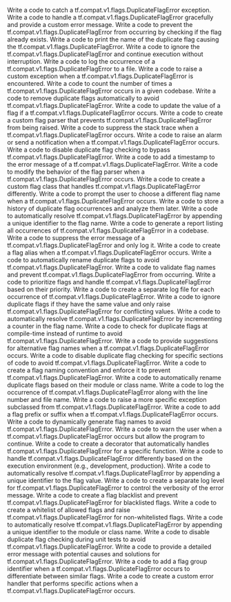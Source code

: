 Write a code to catch a tf.compat.v1.flags.DuplicateFlagError exception.
Write a code to handle a tf.compat.v1.flags.DuplicateFlagError gracefully and provide a custom error message.
Write a code to prevent the tf.compat.v1.flags.DuplicateFlagError from occurring by checking if the flag already exists.
Write a code to print the name of the duplicate flag causing the tf.compat.v1.flags.DuplicateFlagError.
Write a code to ignore the tf.compat.v1.flags.DuplicateFlagError and continue execution without interruption.
Write a code to log the occurrence of a tf.compat.v1.flags.DuplicateFlagError to a file.
Write a code to raise a custom exception when a tf.compat.v1.flags.DuplicateFlagError is encountered.
Write a code to count the number of times a tf.compat.v1.flags.DuplicateFlagError occurs in a given codebase.
Write a code to remove duplicate flags automatically to avoid tf.compat.v1.flags.DuplicateFlagError.
Write a code to update the value of a flag if a tf.compat.v1.flags.DuplicateFlagError occurs.
Write a code to create a custom flag parser that prevents tf.compat.v1.flags.DuplicateFlagError from being raised.
Write a code to suppress the stack trace when a tf.compat.v1.flags.DuplicateFlagError occurs.
Write a code to raise an alarm or send a notification when a tf.compat.v1.flags.DuplicateFlagError occurs.
Write a code to disable duplicate flag checking to bypass tf.compat.v1.flags.DuplicateFlagError.
Write a code to add a timestamp to the error message of a tf.compat.v1.flags.DuplicateFlagError.
Write a code to modify the behavior of the flag parser when a tf.compat.v1.flags.DuplicateFlagError occurs.
Write a code to create a custom flag class that handles tf.compat.v1.flags.DuplicateFlagError differently.
Write a code to prompt the user to choose a different flag name when a tf.compat.v1.flags.DuplicateFlagError occurs.
Write a code to store a history of duplicate flag occurrences and analyze them later.
Write a code to automatically resolve tf.compat.v1.flags.DuplicateFlagError by appending a unique identifier to the flag name.
Write a code to generate a report listing all occurrences of tf.compat.v1.flags.DuplicateFlagError in a codebase.
Write a code to suppress the error message of a tf.compat.v1.flags.DuplicateFlagError and only log it.
Write a code to create a flag alias when a tf.compat.v1.flags.DuplicateFlagError occurs.
Write a code to automatically rename duplicate flags to avoid tf.compat.v1.flags.DuplicateFlagError.
Write a code to validate flag names and prevent tf.compat.v1.flags.DuplicateFlagError from occurring.
Write a code to prioritize flags and handle tf.compat.v1.flags.DuplicateFlagError based on their priority.
Write a code to create a separate log file for each occurrence of tf.compat.v1.flags.DuplicateFlagError.
Write a code to ignore duplicate flags if they have the same value and only raise tf.compat.v1.flags.DuplicateFlagError for conflicting values.
Write a code to automatically resolve tf.compat.v1.flags.DuplicateFlagError by incrementing a counter in the flag name.
Write a code to check for duplicate flags at compile-time instead of runtime to avoid tf.compat.v1.flags.DuplicateFlagError.
Write a code to provide suggestions for alternative flag names when a tf.compat.v1.flags.DuplicateFlagError occurs.
Write a code to disable duplicate flag checking for specific sections of code to avoid tf.compat.v1.flags.DuplicateFlagError.
Write a code to create a flag naming convention and enforce it to prevent tf.compat.v1.flags.DuplicateFlagError.
Write a code to automatically rename duplicate flags based on their module or class name.
Write a code to log the occurrence of tf.compat.v1.flags.DuplicateFlagError along with the line number and file name.
Write a code to raise a more specific exception subclassed from tf.compat.v1.flags.DuplicateFlagError.
Write a code to add a flag prefix or suffix when a tf.compat.v1.flags.DuplicateFlagError occurs.
Write a code to dynamically generate flag names to avoid tf.compat.v1.flags.DuplicateFlagError.
Write a code to warn the user when a tf.compat.v1.flags.DuplicateFlagError occurs but allow the program to continue.
Write a code to create a decorator that automatically handles tf.compat.v1.flags.DuplicateFlagError for a specific function.
Write a code to handle tf.compat.v1.flags.DuplicateFlagError differently based on the execution environment (e.g., development, production).
Write a code to automatically resolve tf.compat.v1.flags.DuplicateFlagError by appending a unique identifier to the flag value.
Write a code to create a separate log level for tf.compat.v1.flags.DuplicateFlagError to control the verbosity of the error message.
Write a code to create a flag blacklist and prevent tf.compat.v1.flags.DuplicateFlagError for blacklisted flags.
Write a code to create a whitelist of allowed flags and raise tf.compat.v1.flags.DuplicateFlagError for non-whitelisted flags.
Write a code to automatically resolve tf.compat.v1.flags.DuplicateFlagError by appending a unique identifier to the module or class name.
Write a code to disable duplicate flag checking during unit tests to avoid tf.compat.v1.flags.DuplicateFlagError.
Write a code to provide a detailed error message with potential causes and solutions for tf.compat.v1.flags.DuplicateFlagError.
Write a code to add a flag group identifier when a tf.compat.v1.flags.DuplicateFlagError occurs to differentiate between similar flags.
Write a code to create a custom error handler that performs specific actions when a tf.compat.v1.flags.DuplicateFlagError occurs.